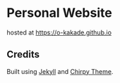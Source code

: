 # Personal Website

hosted at <https://o-kakade.github.io>


## Credits 
Built using [Jekyll](https://jekyllrb.com/) and [Chirpy Theme](https://github.com/cotes2020/jekyll-theme-chirpy).
